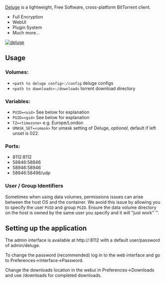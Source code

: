 [appurl]: http://deluge-torrent.org/
[Deluge][appurl] is a lightweight, Free Software, cross-platform BitTorrent client.

* Full Encryption
* WebUI
* Plugin System
* Much more...

[![deluge](https://avatars2.githubusercontent.com/u/6733935?v=3&s=200)][appurl]

## Usage

### Volumes:

* `<path to deluge config>:/config` deluge configs
* `<path to downloads>:/downloads` torrent download directory

### Variables:

* `PUID=<uid>` See below for explanation
* `PGID=<gid>` See below for explanation
* `TZ=<timezone>` e.g. Europe/London
* `UMASK_SET=<umask>` for umask setting of Deluge, *optional*, default if left unset is 022.

### Ports:
* 8112:8112
* 58846:58846
* 58946:58946
* 58946:58496/udp

### User / Group Identifiers

Sometimes when using data volumes, permissions issues can arise between the host OS and the container. We avoid this issue by allowing you to specify the user `PUID` and group `PGID`. Ensure the data volume directory on the host is owned by the same user you specify and it will "just work" ™.

## Setting up the application

The admin interface is available at http://<ip>:8112 with a default user/password of admin/deluge.

To change the password (recommended) log in to the web interface and go to Preferences->Interface->Password.

Change the downloads location in the webui in Preferences->Downloads and use /downloads for completed downloads.
